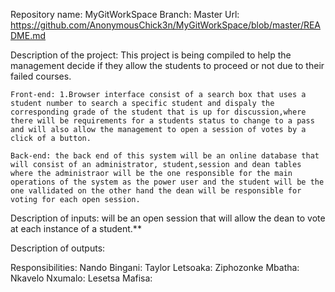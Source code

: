 
Repository name: MyGitWorkSpace
Branch: Master
Url: https://github.com/AnonymousChick3n/MyGitWorkSpace/blob/master/README.md


Description of the project: This project is being compiled to help the management decide if they allow  the students to proceed or not due to their failed courses.

	Front-end: 1.Browser interface consist of a search box that uses a student number to search a specific student and dispaly the corresponding grade of the student that is up for discussion,where there will be requirements for a students status to change to a pass and will also allow the management to open a session of votes by a click of a button.  

	Back-end: the back end of this system will be an online database that will consist of an administrator, student,session and dean tables where the administraor will be the one responsible for the main operations of the system as the power user and the student will be the one vallidated on the other hand the dean will be responsible for voting for each open session.

Description of inputs: will be an open session that will allow the dean to vote at each instance of a student.** 

Description of outputs:

Responsibilities:
	Nando Bingani: 
	Taylor Letsoaka:
	Ziphozonke Mbatha:
	Nkavelo Nxumalo:
	Lesetsa Mafisa:



